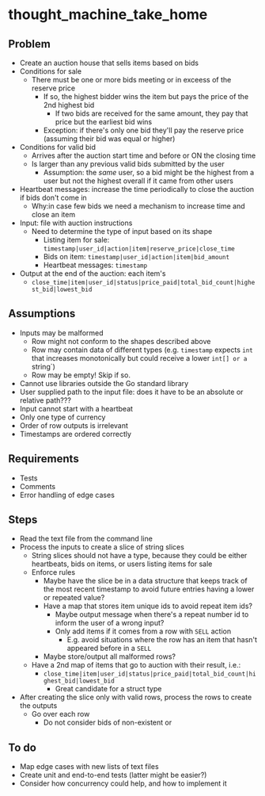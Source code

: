 # thought_machine_take_home

## Problem

- Create an auction house that sells items based on bids
- Conditions for sale
  - There must be one or more bids meeting or in exceess of the reserve price
    - If so, the highest bidder wins the item but pays the price of the 2nd highest bid
      - If two bids are received for the same amount, they pay that price but the earliest bid wins
    - Exception: if there's only one bid they'll pay the reserve price (assuming their bid was equal or higher)
- Conditions for valid bid
  - Arrives after the auction start time and before or ON the closing time
  - Is larger than any previous valid bids submitted by the user
    - Assumption: the *same* user, so a bid might be the highest from a user but not the highest overall if it came from other users
- Heartbeat messages: increase the time periodically to close the auction if bids don't come in
  - Why:in case few bids we need a mechanism to increase time and close an item
- Input: file with auction instructions
  - Need to determine the type of input based on its shape
    - Listing item for sale: `timestamp|user_id|action|item|reserve_price|close_time`
    - Bids on item: `timestamp|user_id|action|item|bid_amount`
    - Heartbeat messages: `timestamp`
- Output at the end of the auction: each item's
  - `close_time|item|user_id|status|price_paid|total_bid_count|highest_bid|lowest_bid`

## Assumptions

- Inputs may be malformed
  - Row might not conform to the shapes described above
  - Row may contain data of different types (e.g. `timestamp` expects `int` that increases monotonically but could receive a lower `int[] or a `string`)
  - Row may be empty! Skip if so.
- Cannot use libraries outside the Go standard library
- User supplied path to the input file: does it have to be an absolute or relative path???
- Input cannot start with a heartbeat
- Only one type of currency
- Order of row outputs is irrelevant
- Timestamps are ordered correctly

## Requirements

- Tests
- Comments
- Error handling of edge cases

## Steps

- Read the text file from the command line
- Process the inputs to create a slice of string slices
  - String slices should not have a type, because they could be either heartbeats, bids on items, or users listing items for sale
  - Enforce rules
    - Maybe have the slice be in a data structure that keeps track of the most recent timestamp to avoid future entries having a lower or repeated value?
    - Have a map that stores item unique ids to avoid repeat item ids?
      - Maybe output message when there's a repeat number id to inform the user of a wrong input?
      - Only add items if it comes from a row with `SELL` action
        - E.g. avoid situations where the row has an item that hasn't appeared before in a `SELL`
    - Maybe store/output all malformed rows?
  - Have a 2nd map of items that go to auction with their result, i.e.:
    - `close_time|item|user_id|status|price_paid|total_bid_count|highest_bid|lowest_bid`
      - Great candidate for a struct type
- After creating the slice only with valid rows, process the rows to create the outputs
  - Go over each row
    - Do not consider bids of non-existent or 


## To do

- Map edge cases with new lists of text files
- Create unit and end-to-end tests (latter might be easier?)
- Consider how concurrency could help, and how to implement it